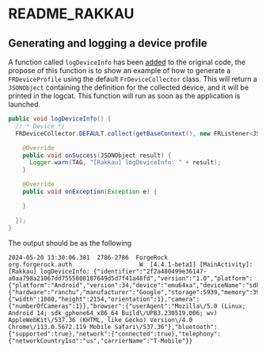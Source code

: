 # README_RAKKAU

## Generating and logging a device profile
A function called `logDeviceInfo` has been [added](https://github.com/rakkau/forgerock-android-sdk/blob/rakkau/samples/auth/src/main/java/org/forgerock/auth/MainActivity.java#L136) to the original code, the propose of this function is to show an example of how to generate a `FRDeviceProfile` using the default `FrDeviceCollector` class. This will return a `JSONObject` containing the definition for the collected device, and it will be printed in the logcat. This function will run as soon as the application is launched.

```java
public void logDeviceInfo() {
  // * Device */
  FRDeviceCollector.DEFAULT.collect(getBaseContext(), new FRListener<JSONObject>() {

    @Override
    public void onSuccess(JSONObject result) {
      Logger.warn(TAG, "[Rakkau] logDeviceInfo: " + result);
    }

    @Override
    public void onException(Exception e) {

    }

  });
}
```

The output should be as the following

```
2024-05-20 13:30:06.381  2786-2786  ForgeRock               org.forgerock.auth                   W  [4.4.1-beta1] [MainActivity]: [Rakkau] logDeviceInfo: {"identifier":"2f2a480499e36147-a0aa798a21067dd7555808187649d5d7f41a48fd","version":"1.0","platform":{"platform":"Android","version":34,"device":"emu64xa","deviceName":"sdk_gphone64_x86_64","model":"sdk_gphone64_x86_64","brand":"google","locale":"en_US","timeZone":"America\/Buenos_Aires","jailBreakScore":0},"hardware":{"hardware":"ranchu","manufacturer":"Google","storage":5939,"memory":3921,"cpu":4,"display":{"width":1080,"height":2154,"orientation":1},"camera":{"numberOfCameras":1}},"browser":{"userAgent":"Mozilla\/5.0 (Linux; Android 14; sdk_gphone64_x86_64 Build\/UPB3.230519.006; wv) AppleWebKit\/537.36 (KHTML, like Gecko) Version\/4.0 Chrome\/113.0.5672.119 Mobile Safari\/537.36"},"bluetooth":{"supported":true},"network":{"connected":true},"telephony":{"networkCountryIso":"us","carrierName":"T-Mobile"}}
```
